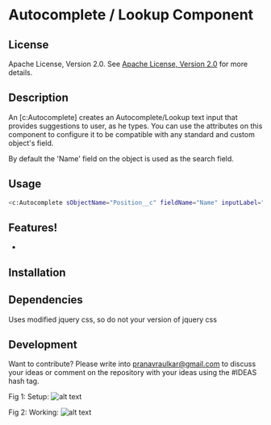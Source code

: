 # Autocomplete / Lookup Component

## License
Apache License, Version 2.0. See [Apache License, Version 2.0](https://opensource.org/licenses/Apache-2.0) for more details.

## Description
An [c:Autocomplete] creates an Autocomplete/Lookup text input that provides suggestions to user, as he types. You can use the attributes on this component to configure it to be compatible with any standard and custom object's field. 

By default the 'Name' field on the object is used as the search field.

## Usage
```sh
<c:Autocomplete sObjectName="Position__c" fieldName="Name" inputLabel="Search Positions" recordLimit="250" showRequired="true" />
```

## Features!
*

## Installation

## Dependencies
Uses modified jquery css, so do not your version of jquery css

## Development
Want to contribute? Please write into pranavraulkar@gmail.com to discuss your ideas or comment on the repository with your ideas using the #IDEAS hash tag. 


Fig 1: Setup:
![alt text]()

Fig 2: Working:
![alt text]()